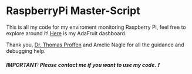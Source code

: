 <!DOCTYPE html>

<h1>RaspberryPi Master-Script</h1>

<p>This is all my code for my enviroment monitoring Raspberry Pi, feel free to explore around it! <a href="https://io.adafruit.com/Thuviksa/dashboards/weather-monitor">Here</a> is my AdaFruit dashboard.</p>

<p>Thank you, <a href="https://github.com/tproffen">Dr. Thomas Proffen</a> and Amelie Nagle for all the guidance and debugging help.</p>

<h5>IMPORTANT: Please contact me if you want to use my code. &#10071;</h5>


